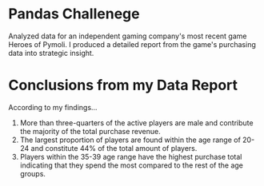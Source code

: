 # Pandas Challenege
Analyzed data for an independent gaming company's most recent game Heroes of Pymoli. I produced a detailed report from the game's purchasing data into strategic insight.   

  # Conclusions from my Data Report 
  
According to my findings...

1. More than three-quarters of the active players are male and contribute the majority of the total purchase revenue. 
2. The largest proportion of players are found within the age range of 20-24 and constitute 44% of the total amount of players. 
3. Players within the 35-39 age range have the highest purchase total indicating that they spend the most compared to the rest of the age groups. 





